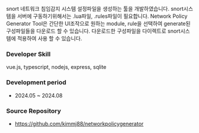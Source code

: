 snort 네트워크 침임감지 시스템 설정파일을 생성하는 툴을 개발하였습니다.
snort시스템을 서버에 구동하기위해서는 .lua파일, .rules파일이 필요합니다. Network Policy Generator Tool은 간단한 UI조작으로 원하는 module, rule을 선택하여 generate된 구성파일들을 다운로드 할 수 있습니다. 다운로드한 구성파일을 다이렉트로 snort시스템에 적용하여 사용 할 수 있습니다.

### Developer Skill

vue.js, typescript, nodejs, express, sqlite

### Development period

- 2024.05 ~ 2024.08

### Source Repository

- <a>https://github.com/kimmj88/networkpolicygenerator</a>
